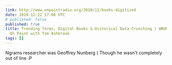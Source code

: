 ```yaml
---
link: http://www.onpointradio.org/2010/12/books-digitized
date: 2010-12-22 17:08 UTC
# published: false
published: true
title: Trending Terms, Digital Books & Historical Data Crunching | WBUR and NPR -
  On Point with Tom Ashbrook
tags: []
---
```


Ngrams researcher was Geoffrey Nunberg ( Though he wasn't completely out of line :P
